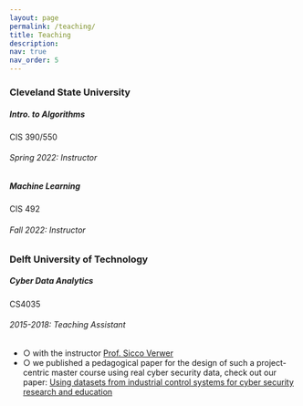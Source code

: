 ```yaml
---
layout: page
permalink: /teaching/
title: Teaching
description: 
nav: true
nav_order: 5
---
```


<!-- ## Delft University of Technology

* TA, Cyber Data Analytics (CS4035), 2015-2018           

## Cleveland State University

* Instructor, Intro. to Algorithms (CIS 390/550), 2022 Spring

* Instructor, Machine Learning (CIS 492), 2022 Fall -->

<h3 class="mt-4">Cleveland State University</h3>

<div class="card mt-3">
  <div class="p-3">
    <div class="row">
      <div class="col-sm-10">
        <h5 class="font-weight-bold">Intro. to Algorithms</h5>
      </div>
      <div class="col-sm-2 text-left text-sm-right">
        <span class="badge font-weight-bold purple darken-1 text-uppercase align-middle" target="_blank">
            CIS 390/550
        </span>
      </div>
    </div>
    <h6 class="font-italic mt-2 mt-sm-0">Spring 2022: Instructor</h6>
    <ul class="card-text font-weight-light list-group list-group-flush">
      <!-- <li class="list-group-item">○ Graduate-level introduction to machine learning course for masters and PhD students, taught by <a href="https://www.cs.cmu.edu/~pradeepr/" target="_blank">Prof. Pradeep Ravikumar</a> and  <a href="https://www.cs.cmu.edu/~mmv/" target="_blank">Prof. Manuela Veloso</a>.</li>
      <li class="list-group-item">○ I mentored groups of students working on class projects, held recitations, created and graded homeworks and exams.</li>
      <li class="list-group-item">○ I was awarded a Machine Learning Department <a href="https://www.ml.cmu.edu/news/news-archive/2018/may/machine-learning-ta-awards-2018.html" target="_blank">Teaching Assistant Award</a>.</li>
      <li class="list-group-item">○ Course materials can be found <a href="http://www.cs.cmu.edu/~pradeepr/courses/701/2018-spring/" target="_blank">here</a>.</li> -->
    </ul>
  </div>
</div>

<div class="card mt-3">
  <div class="p-3">
    <div class="row">
      <div class="col-sm-10">
        <h5 class="font-weight-bold">Machine Learning</h5>
      </div>
      <div class="col-sm-2 text-left text-sm-right">
        <span class="badge font-weight-bold purple darken-1 text-uppercase align-middle" target="_blank">
            CIS 492
        </span>
      </div>
    </div>
    <h6 class="font-italic mt-2 mt-sm-0">Fall 2022: Instructor</h6>
    <ul class="card-text font-weight-light list-group list-group-flush">
    </ul>
  </div>
</div>

<h3 class="mt-4">Delft University of Technology</h3>

<!-- 
<div class="card mt-3">
  <div class="p-3">
    <div class="row">
      <div class="col-sm-10">
        <h5 class="font-weight-bold">Cyber Data Analytics</h5>
      </div>
    </div>
    <h6 class="font-italic mt-2 mt-sm-0">2015-2018: Teaching Assistant</h6>
    <ul class="card-text font-weight-light list-group list-group-flush">
      <li class="list-group-item">○ with the instructor <a href="https://www.tudelft.nl/staff/s.e.verwer/" target="_blank">Prof. Sicco Verwer</a></li>
      <li class="list-group-item">○ we published a pedagogical paper for the designn of such a project-centric master course using real cyber security data, check out our paper: <a href="https://link.springer.com/chapter/10.1007/978-3-030-37670-3_10" target="_blank">Using datasets from industrial control systems for cyber security research and education</a></li>
    </ul>
  </div>
</div> -->

<div class="card mt-3">
  <div class="p-3">
    <div class="row">
      <div class="col-sm-10">
        <h5 class="font-weight-bold">Cyber Data Analytics</h5>
      </div>
      <div class="col-sm-2 text-left text-sm-right">
        <span class="badge font-weight-bold purple darken-1 text-uppercase align-middle" target="_blank">
            CS4035
        </span>
      </div>
    </div>
    <h6 class="font-italic mt-2 mt-sm-0">2015-2018: Teaching Assistant</h6>
    <ul class="card-text font-weight-light list-group list-group-flush">
      <li class="list-group-item">○ with the instructor <a href="https://www.tudelft.nl/staff/s.e.verwer/" target="_blank">Prof. Sicco Verwer</a></li>
      <li class="list-group-item">○ we published a pedagogical paper for the design of such a project-centric master course using real cyber security data, check out our paper: <a href="https://link.springer.com/chapter/10.1007/978-3-030-37670-3_10" target="_blank">Using datasets from industrial control systems for cyber security research and education</a></li>
    </ul>
  </div>
</div>

